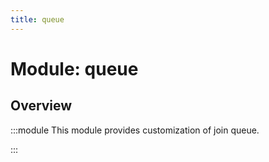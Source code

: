 ```yaml
---
title: queue
---
```



# Module: queue

## Overview
:::module
  This module provides customization of join queue.


:::
